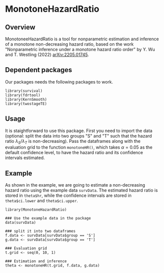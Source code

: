 # MonotoneHazardRatio

## Overview

MonotoneeHazardRatio is a tool for nonparametric estimation and inference of a monotone non-decreasing hazard ratio, based on the work "Nonparametric inference under a monotone hazard ratio order" by Y. Wu and T. Westling (2022) <arXiv:2205.01745>.

## Dependent packages

Our packages needs the following packages to work. 
```
library(survival)
library(fdrtool)
library(KernSmooth)
library(twostageTE)
```

## Usage

It is staightforward to use this package. First you need to import the data (optional: split the data into two groups "S" and "T" such that the hazard ratio $\lambda_S/\lambda_T$ is non-decreasing). Pass the dataframes along with the evaluation grid to the function `monotoneHR()`, which takes $\alpha =0.05$ as the default confidence level, to have the hazard ratio and its confidence intervals estimated.

## Example

As shown in the example, we are going to estimate a non-decreasing hazard ratio using the example data `survData`. The estimated hazard ratio is stored in `theta$hr`, while the confidence intervals are stored in `theta$ci.lower` and `theta$ci.upper`. 

```
library(MonotoneHazardRatio)

### Use the example data in the package
data(survData)

### split it into two dataframes
f.data <- survData[survData$group == 'S']
g.data <- survData[survData$group == 'T']

### Evaluation grid
t.grid <- seq(0, 10, 1)

### Estimation and inference
theta <- monotoneHR(t.grid, f.data, g.data)
```
